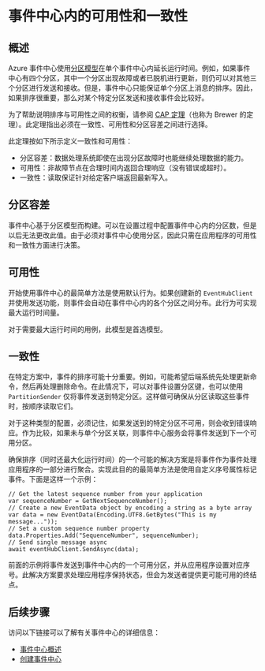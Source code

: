 <properties
    pageTitle="Azure 事件中心内的可用性和一致性 | Azure"
    description="如何使用分区为 Azure 事件中心提供最大程度的可用性和一致性。"
    services="event-hubs"
    documentationcenter="na"
    author="sethmanheim"
    manager="timlt"
    editor="" />
<tags
    ms.assetid="8f3637a1-bbd7-481e-be49-b3adf9510ba1"
    ms.service="event-hubs"
    ms.devlang="na"
    ms.topic="article"
    ms.tgt_pltfrm="na"
    ms.workload="na"
    ms.date="02/16/2017"
    wacn.date="03/24/2017"
    ms.author="sethm;jotaub" />  


# 事件中心内的可用性和一致性

## 概述
Azure 事件中心使用[分区模型](/documentation/articles/event-hubs-what-is-event-hubs/#partitions)在单个事件中心内延长运行时间。例如，如果事件中心有四个分区，其中一个分区出现故障或者已脱机进行更新，则仍可以对其他三个分区进行发送和接收。但是，事件中心只能保证单个分区上消息的排序。因此，如果排序很重要，那么对某个特定分区发送和接收事件会比较好。

为了帮助说明排序与可用性之间的权衡，请参阅 [CAP 定理](https://en.wikipedia.org/wiki/CAP_theorem)（也称为 Brewer 的定理）。此定理指出必须在一致性、可用性和分区容差之间进行选择。

此定理按如下所示定义一致性和可用性：
* 分区容差：数据处理系统即使在出现分区故障时也能继续处理数据的能力。
* 可用性：非故障节点在合理时间内返回合理响应（没有错误或超时）。
* 一致性：读取保证针对给定客户端返回最新写入。

## 分区容差
事件中心基于分区模型而构建。可以在设置过程中配置事件中心内的分区数，但是以后无法更改此值。由于必须对事件中心使用分区，因此只需在应用程序的可用性和一致性方面进行决策。

## 可用性
开始使用事件中心的最简单方法是使用默认行为。如果创建新的 `EventHubClient` 并使用发送功能，则事件会自动在事件中心内的各个分区之间分布。此行为可实现最大运行时间量。

对于需要最大运行时间的用例，此模型是首选模型。

## 一致性
在特定方案中，事件的排序可能十分重要。例如，可能希望后端系统先处理更新命令，然后再处理删除命令。在此情况下，可以对事件设置分区键，也可以使用 `PartitionSender` 仅将事件发送到特定分区。这样做可确保从分区读取这些事件时，按顺序读取它们。

对于这种类型的配置，必须记住，如果发送到的特定分区不可用，则会收到错误响应。作为比较，如果未与单个分区关联，则事件中心服务会将事件发送到下一个可用分区。

确保排序（同时还最大化运行时间）的一个可能的解决方案是将事件作为事件处理应用程序的一部分进行聚合。实现此目的的最简单方法是使用自定义序号属性标记事件。下面是这样一个示例：

    // Get the latest sequence number from your application
    var sequenceNumber = GetNextSequenceNumber();
    // Create a new EventData object by encoding a string as a byte array
    var data = new EventData(Encoding.UTF8.GetBytes("This is my message..."));
    // Set a custom sequence number property
    data.Properties.Add("SequenceNumber", sequenceNumber);
    // Send single message async
    await eventHubClient.SendAsync(data);

前面的示例将事件发送到事件中心内的一个可用分区，并从应用程序设置对应序号。此解决方案要求处理应用程序保持状态，但会为发送者提供更可能可用的终结点。

## 后续步骤
访问以下链接可以了解有关事件中心的详细信息：

* [事件中心概述](/documentation/articles/event-hubs-what-is-event-hubs/)
* [创建事件中心](/documentation/articles/event-hubs-create/)

<!---HONumber=Mooncake_0320_2017-->
<!--Update_Description:new article on configuring the availablity and consistency in event hubs-->